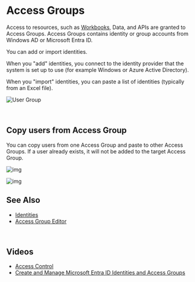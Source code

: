 # Access Groups

Access to resources, such as [Workbooks](../workbooks.md), Data, and APIs are granted to Access Groups. Access Groups contains identity or group accounts from Windows AD or Microsoft Entra ID.

You can add or import identities.

When you "add" identities, you connect to the identity provider that the system is set up to use (for example Windows or Azure Active Directory).

When you "import" identities, you can paste a list of identities (typically from an Excel file).
<br/>



![User Group](https://profitbasedocs.blob.core.windows.net/images/accessgr.png)  


<br/>

## Copy users from Access Group

You can copy users from one Access Group and paste to other Access Groups. If a user already exists, it will not be added to the target Access Group.
<br/>

![img](https://profitbasedocs.blob.core.windows.net/images/copyuser1.png)
<br/>

![img](https://profitbasedocs.blob.core.windows.net/images/copyuser2.png)
<br/>

## See Also 
* [Identities](identities.md)
* [Access Group Editor](../workbooks/components/accesscontrol/accessgroupman.md)

<br/>

## Videos

* [Access Control](../../videos/accesscontrol.md)
* [Create and Manage Microsoft Entra ID Identities and Access Groups](https://profitbasedocs.blob.core.windows.net/videos/Users%20and%20Permissions%20-%20Create%20and%20Manage%20Azure%20AD%20Users%20and%20User%20Groups.mp4)